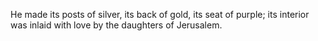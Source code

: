 He made its posts of silver, its back of gold, its seat of purple; its interior was inlaid with love by the daughters of Jerusalem.
